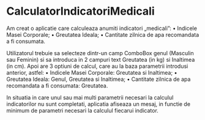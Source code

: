 # CalculatorIndicatoriMedicali
Am creat o aplicatie care calculeaza anumiti indicatori „medicali”: 
•	Indicele Masei Corporale;
•	Greutatea Ideala;
•	Cantitate zilnica de apa recomandata a fi consumata.

Utilizatorul trebuie sa selecteze dintr-un camp ComboBox genul (Masculin sau Feminin) si sa introduca in 2 campuri text Greutatea (in kg) si Inaltimea (in cm). Apoi are 3 optiuni de calcul, care au la baza parametrii introdusi anterior, astfel:
•	Indicele Masei Corporale: Greutatea si Inaltimea;
•	Greutatea Ideala: Genul, Greutatea si Inaltimea;
•	Cantitate zilnica de apa recomandata a fi consumata: Greutatea.

In situatia in care unul sau mai multi parametrii necesari la calculul indicatorilor nu sunt completati, aplicatia afiseaza un mesaj, in functie de minimum de parametri necesari la calculul fiecarui indicator.
